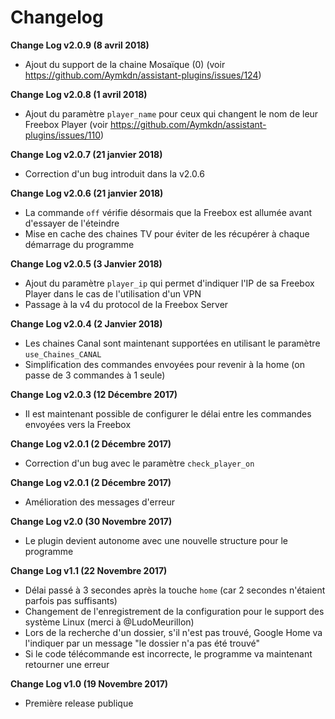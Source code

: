# Changelog

**Change Log v2.0.9 (8 avril 2018)**

  - Ajout du support de la chaine Mosaïque (0) (voir https://github.com/Aymkdn/assistant-plugins/issues/124)

**Change Log v2.0.8 (1 avril 2018)**

  - Ajout du paramètre `player_name` pour ceux qui changent le nom de leur Freebox Player (voir https://github.com/Aymkdn/assistant-plugins/issues/110)

**Change Log v2.0.7 (21 janvier 2018)**

  - Correction d'un bug introduit dans la v2.0.6

**Change Log v2.0.6 (21 janvier 2018)**

  - La commande `off` vérifie désormais que la Freebox est allumée avant d'essayer de l'éteindre
  - Mise en cache des chaines TV pour éviter de les récupérer à chaque démarrage du programme

**Change Log v2.0.5 (3 Janvier 2018)**

  - Ajout du paramètre `player_ip` qui permet d'indiquer l'IP de sa Freebox Player dans le cas de l'utilisation d'un VPN
  - Passage à la v4 du protocol de la Freebox Server

**Change Log v2.0.4 (2 Janvier 2018)**

  - Les chaines Canal sont maintenant supportées en utilisant le paramètre `use_Chaines_CANAL`
  - Simplification des commandes envoyées pour revenir à la home (on passe de 3 commandes à 1 seule)

**Change Log v2.0.3 (12 Décembre 2017)**

  - Il est maintenant possible de configurer le délai entre les commandes envoyées vers la Freebox

**Change Log v2.0.1 (2 Décembre 2017)**

  - Correction d'un bug avec le paramètre `check_player_on`

**Change Log v2.0.1 (2 Décembre 2017)**

  - Amélioration des messages d'erreur

**Change Log v2.0 (30 Novembre 2017)**

  - Le plugin devient autonome avec une nouvelle structure pour le programme

**Change Log v1.1 (22 Novembre 2017)**

  - Délai passé à 3 secondes après la touche `home` (car 2 secondes n'étaient parfois pas suffisants)
  - Changement de l'enregistrement de la configuration pour le support des système Linux (merci à @LudoMeurillon)
  - Lors de la recherche d'un dossier, s'il n'est pas trouvé, Google Home va l'indiquer par un message "le dossier n'a pas été trouvé"
  - Si le code télécommande est incorrecte, le programme va maintenant retourner une erreur

**Change Log v1.0 (19 Novembre 2017)**

  - Première release publique
